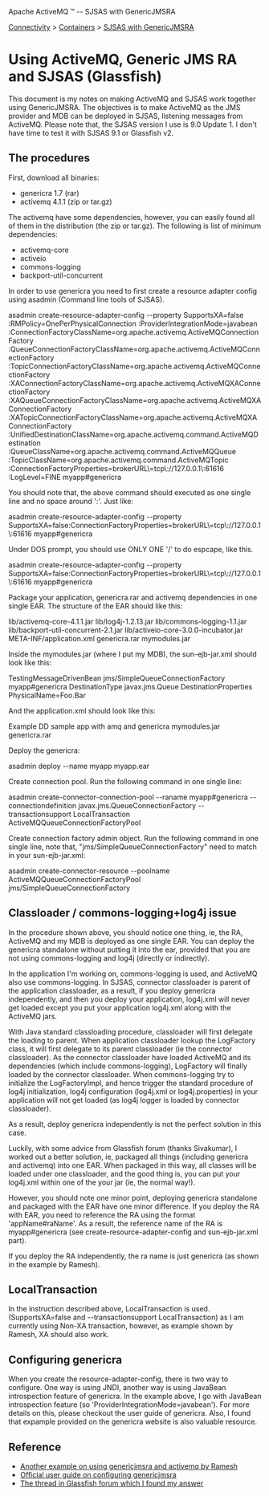 Apache ActiveMQ ™ -- SJSAS with GenericJMSRA 

[Connectivity](connectivity.html) > [Containers](containers.html) > [SJSAS with GenericJMSRA](sjsas-with-genericjmsra.html)


Using ActiveMQ, Generic JMS RA and SJSAS (Glassfish)
====================================================

This document is my notes on making ActiveMQ and SJSAS work together using GenericJMSRA. The objectives is to make ActiveMQ as the JMS provider and MDB can be deployed in SJSAS, listening messages from ActiveMQ. Please note that, the SJSAS version I use is 9.0 Update 1. I don't have time to test it with SJSAS 9.1 or Glassfish v2.

The procedures
--------------

First, download all binaries:

*   genericra 1.7 (rar)
*   activemq 4.1.1 (zip or tar.gz)

The activemq have some dependencies, however, you can easily found all of them in the distribution (the zip or tar.gz). The following is list of minimum dependencies:

*   activemq-core
*   activeio
*   commons-logging
*   backport-util-concurrent

In order to use genericra you need to first create a resource adapter config using asadmin (Command line tools of SJSAS).

asadmin create-resource-adapter-config
  --property
      SupportsXA=false
      :RMPolicy=OnePerPhysicalConnection
      :ProviderIntegrationMode=javabean
      :ConnectionFactoryClassName=org.apache.activemq.ActiveMQConnectionFactory
      :QueueConnectionFactoryClassName=org.apache.activemq.ActiveMQConnectionFactory
      :TopicConnectionFactoryClassName=org.apache.activemq.ActiveMQConnectionFactory
      :XAConnectionFactoryClassName=org.apache.activemq.ActiveMQXAConnectionFactory
      :XAQueueConnectionFactoryClassName=org.apache.activemq.ActiveMQXAConnectionFactory
      :XATopicConnectionFactoryClassName=org.apache.activemq.ActiveMQXAConnectionFactory
      :UnifiedDestinationClassName=org.apache.activemq.command.ActiveMQDestination
      :QueueClassName=org.apache.activemq.command.ActiveMQQueue
      :TopicClassName=org.apache.activemq.command.ActiveMQTopic
      :ConnectionFactoryProperties=brokerURL\\\=tcp\\\://127.0.0.1\\\:61616
      :LogLevel=FINE
  myapp#genericra

You should note that, the above command should executed as one single line and no space around ':'. Just like:

asadmin create-resource-adapter-config --property SupportsXA=false:ConnectionFactoryProperties=brokerURL\\\=tcp\\\://127.0.0.1\\\:61616 myapp#genericra

Under DOS prompt, you should use ONLY ONE '/' to do espcape, like this.

asadmin create-resource-adapter-config --property SupportsXA=false:ConnectionFactoryProperties=brokerURL\\=tcp\\://127.0.0.1\\:61616 myapp#genericra

Package your application, genericra.rar and activemq dependencies in one single EAR. The structure of the EAR should like this:

   lib/activemq-core-4.1.1.jar
   lib/log4j-1.2.13.jar
   lib/commons-logging-1.1.jar
   lib/backport-util-concurrent-2.1.jar
   lib/activeio-core-3.0.0-incubator.jar
   META-INF/application.xml
   genericra.rar
   mymodules.jar

Inside the mymodules.jar (where I put my MDB), the sun-ejb-jar.xml should look like this:

<?xml version="1.0" encoding="UTF-8"?>
<!DOCTYPE sun-ejb-jar
  PUBLIC "-//Sun Microsystems, Inc.//DTD Application Server 8.1 EJB 2.1//EN"
    "http://www.sun.com/software/appserver/dtds/sun-ejb-jar\_2\_1-1.dtd">
<sun-ejb-jar>
  <enterprise-beans>
    <ejb>
      <ejb-name>TestingMessageDrivenBean</ejb-name>
      <mdb-connection-factory>
        <jndi-name>jms/SimpleQueueConnectionFactory</jndi-name>
      </mdb-connection-factory>
      <mdb-resource-adapter>
        <resource-adapter-mid>myapp#genericra</resource-adapter-mid>
        <activation-config>
          <activation-config-property>
            <activation-config-property-name>DestinationType</activation-config-property-name>
            <activation-config-property-value>javax.jms.Queue</activation-config-property-value>
          </activation-config-property>
          <activation-config-property>
            <activation-config-property-name>DestinationProperties</activation-config-property-name>
            <activation-config-property-value>PhysicalName=Foo.Bar</activation-config-property-value>
          </activation-config-property>
        </activation-config>
      </mdb-resource-adapter>
    </ejb>
  </enterprise-beans>
</sun-ejb-jar>

And the application.xml should look like this:

<?xml version="1.0" encoding="UTF-8"?>
<application
    xmlns="http://java.sun.com/xml/ns/javaee"
    xmlns:xsi="http://www.w3.org/2001/XMLSchema-instance"
    xsi:schemaLocation="http://java.sun.com/xml/ns/javaee http://java.sun.com/xml/ns/javaee/application_5.xsd"
    version="5">
  <description>Example DD</description>
  <display-name>sample app with amq and genericra</display-name>
  <module>
    <ejb>mymodules.jar</ejb>
  </module>
  <module>
    <connector>genericra.rar</connector>
  </module>
</application>

Deploy the genericra:

asadmin deploy --name myapp myapp.ear

Create connection pool. Run the following command in one single line:

asadmin create-connector-connection-pool
  --raname myapp#genericra
  --connectiondefinition javax.jms.QueueConnectionFactory
  --transactionsupport LocalTransaction
  ActiveMQQueueConnectionFactoryPool

Create connection factory admin object. Run the following command in one single line, note that, "jms/SimpleQueueConnectionFactory" need to match in your sun-ejb-jar.xml:

asadmin create-connector-resource
  --poolname ActiveMQQueueConnectionFactoryPool
  jms/SimpleQueueConnectionFactory

Classloader / commons-logging+log4j issue
-----------------------------------------

In the procedure shown above, you should notice one thing, ie, the RA, ActiveMQ and my MDB is deployed as one single EAR. You can deploy the genericra standalone without putting it into the ear, provided that you are not using commons-logging and log4j (directly or indirectly).

In the application I'm working on, commons-logging is used, and ActiveMQ also use commons-logging. In SJSAS, connector classloader is parent of the application classloader, as a result, if you deploy genericra independently, and then you deploy your application, log4j.xml will never get loaded except you put your application log4j.xml along with the ActiveMQ jars.

With Java standard classloading procedure, classloader will first delegate the loading to parent. When application classloader lookup the LogFactory class, it will first delegate to its parent classloader (ie the connector classloader). As the connector classloader have loaded ActiveMQ and its dependencies (which include commons-logging), LogFactory will finally loaded by the connector classloader. When commons-logging try to initialize the LogFactoryImpl, and hence trigger the standard procedure of log4j initialization, log4j configuration (log4j.xml or log4j.properties) in your application will not get loaded (as log4j logger is loaded by connector classloader).

As a result, deploy genericra independently is not the perfect solution in this case.

Luckily, with some advice from Glassfish forum (thanks Sivakumar), I worked out a better solution, ie, packaged all things (including genericra and activemq) into one EAR. When packaged in this way, all classes will be loaded under one classloader, and the good thing is, you can put your log4j.xml within one of the your jar (ie, the normal way!).

However, you should note one minor point, deploying genericra standalone and packaged with the EAR have one minor difference. If you deploy the RA with EAR, you need to reference the RA using the format 'appName#raName'. As a result, the reference name of the RA is myapp#genericra (see create-resource-adapter-config and sun-ejb-jar.xml part).

If you deploy the RA independently, the ra name is just genericra (as shown in the example by Ramesh).

LocalTransaction
----------------

In the instruction described above, LocalTransaction is used. (SupportsXA=false and --transactionsupport LocalTransaction) as I am currently using Non-XA transaction, however, as example shown by Ramesh, XA should also work.

Configuring genericra
---------------------

When you create the resource-adapter-config, there is two way to configure. One way is using JNDI, another way is using JavaBean introspection feature of genericra. In the example above, I go with JavaBean introspection feature (so 'ProviderIntegrationMode=javabean'). For more details on this, please checkout the user guide of genericra. Also, I found that expample provided on the genericra website is also valuable resource.

Reference
---------

*   [Another example on using genericjmsra and activemq by Ramesh](http://weblogs.java.net/blog/rampsarathy/archive/2007/03/glassfish_v2_an_1.html)
*   [Official user guide on configuring genericjmsra](https://genericjmsra.dev.java.net/docs/userguide/userguide.html)
*   [The thread in Glassfish forum which I found my answer](http://forums.java.net/jive/thread.jspa?messageID=211849)

